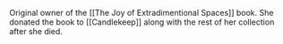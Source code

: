Original owner of the [[The Joy of Extradimentional Spaces]] book. She donated the book to [[Candlekeep]] along with the rest of her collection after she died.